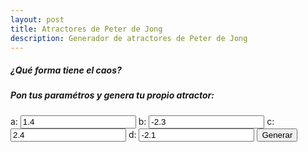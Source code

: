 ```yaml
---
layout: post
title: Atractores de Peter de Jong
description: Generador de atractores de Peter de Jong
---
```


##### ¿Qué forma tiene el caos?

##### Pon tus paramétros y genera tu propio atractor:

<!--  -->
<div>
  <label>a: <input type="number" id="a" step="0.001" value="1.4"></label>
  <label>b: <input type="number" id="b" step="0.001" value="-2.3"></label>
  <label>c: <input type="number" id="c" step="0.001" value="2.4"></label>
  <label>d: <input type="number" id="d" step="0.001" value="-2.1"></label>
  <button onclick="draw()">Generar</button>
</div>
<div id="warning" style="color: red; font-weight: bold; margin-top: 10px; display: none;">
  Los parámetros no son válidos.
</div>
<canvas id="canvas" style="background-color:#f8f8f8; margin-top: 20px; width: 100%; height: auto; max-width: 800px;"></canvas>

<script>
  let canvas = document.getElementById('canvas');
  let ctx = canvas.getContext('2d');

  function resizeCanvas() {
    const size = Math.min(window.innerWidth - 20, 800);
    canvas.width = size;
    canvas.height = size;
  }

  window.addEventListener('resize', () => {
    resizeCanvas();
    draw();
  });

  function draw() {
    resizeCanvas();

    const a = parseFloat(document.getElementById('a').value);
    const b = parseFloat(document.getElementById('b').value);
    const c = parseFloat(document.getElementById('c').value);
    const d = parseFloat(document.getElementById('d').value);
    const warning = document.getElementById('warning');
    warning.style.display = 'none';

    ctx.fillStyle = '#f8f8f8';
    ctx.fillRect(0, 0, canvas.width, canvas.height);

    const width = canvas.width;
    const height = canvas.height;
    const n = 500000;
    const xVals = new Array(n);
    const yVals = new Array(n);

    let x = 0.1, y = 0.1;
    let minX = Infinity, maxX = -Infinity;
    let minY = Infinity, maxY = -Infinity;

    try {
      for (let i = 0; i < n; i++) {
        const newX = Math.sin(a * y) - Math.cos(b * x);
        const newY = Math.sin(c * x) - Math.cos(d * y);
        x = newX;
        y = newY;
        xVals[i] = x;
        yVals[i] = y;
        if (!isFinite(x) || !isFinite(y)) throw 'NaN detected';
        if (i > 100) {
          minX = Math.min(minX, x);
          maxX = Math.max(maxX, x);
          minY = Math.min(minY, y);
          maxY = Math.max(maxY, y);
        }
      }
    } catch (e) {
      warning.style.display = 'block';
      return;
    }

    const rangeX = maxX - minX;
    const rangeY = maxY - minY;
    const scale = 0.9 * Math.min(width / rangeX, height / rangeY);
    const offsetX = width / 2 - scale * (minX + maxX) / 2;
    const offsetY = height / 2 - scale * (minY + maxY) / 2;

    ctx.fillStyle = '#2c3e50';
    ctx.globalAlpha = 0.4;

    for (let i = 0; i < n; i++) {
      const px = scale * xVals[i] + offsetX;
      const py = scale * yVals[i] + offsetY;
      ctx.fillRect(px, py, 0.3, 0.3);
    }

    ctx.globalAlpha = 1.0;
  }

  draw();
</script>
